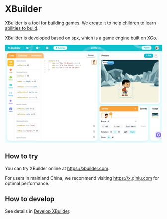 # XBuilder

XBuilder is a tool for building games. We create it to help children to learn [abilities to build](https://github.com/goplus/builder/issues/531).

XBuilder is developed based on [spx](https://github.com/goplus/spx), which is a game engine built on [XGo](https://xgo.dev/).

![XBuilder Screenshot](./docs/screenshot.jpg)

## How to try

You can try XBuilder online at https://xbuilder.com.

For users in mainland China, we recommend visiting https://x.qiniu.com for optimal performance.

## How to develop

See details in [Develop XBuilder](./docs/develop/index.md).
